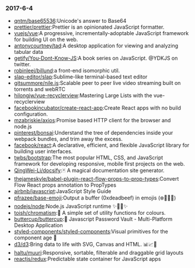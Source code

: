 ### 2017-6-4 
* [qntm/base65536](https://github.com//qntm/base65536):Unicode's answer to Base64 
* [prettier/prettier](https://github.com//prettier/prettier):Prettier is an opinionated JavaScript formatter. 
* [vuejs/vue](https://github.com//vuejs/vue):A progressive, incrementally-adoptable JavaScript framework for building UI on the web. 
* [antonycourtney/tad](https://github.com//antonycourtney/tad):A desktop application for viewing and analyzing tabular data 
* [getify/You-Dont-Know-JS](https://github.com//getify/You-Dont-Know-JS):A book series on JavaScript. @YDKJS on twitter. 
* [robinleej/billund](https://github.com//robinleej/billund):a front-end isomorphic util. 
* [slap-editor/slap](https://github.com//slap-editor/slap):Sublime-like terminal-based text editor 
* [gitsummore/nile.js](https://github.com//gitsummore/nile.js):Scalable peer to peer live video streaming built on torrents and webRTC 
* [hilongjw/vue-recyclerview](https://github.com//hilongjw/vue-recyclerview):Mastering Large Lists with the vue-recyclerview 
* [facebookincubator/create-react-app](https://github.com//facebookincubator/create-react-app):Create React apps with no build configuration. 
* [mzabriskie/axios](https://github.com//mzabriskie/axios):Promise based HTTP client for the browser and node.js 
* [pinterest/bonsai](https://github.com//pinterest/bonsai):Understand the tree of dependencies inside your webpack bundles, and trim away the excess. 
* [facebook/react](https://github.com//facebook/react):A declarative, efficient, and flexible JavaScript library for building user interfaces. 
* [twbs/bootstrap](https://github.com//twbs/bootstrap):The most popular HTML, CSS, and JavaScript framework for developing responsive, mobile first projects on the web. 
* [QingWei-Li/docsify](https://github.com//QingWei-Li/docsify):🃏 A magical documentation site generator. 
* [thejameskyle/babel-plugin-react-flow-props-to-prop-types](https://github.com//thejameskyle/babel-plugin-react-flow-props-to-prop-types):Convert Flow React props annotation to PropTypes 
* [airbnb/javascript](https://github.com//airbnb/javascript):JavaScript Style Guide 
* [pfrazee/base-emoji](https://github.com//pfrazee/base-emoji):Output a buffer (0xdeadbeef) in emojis (❄️🐼🚓👅) 
* [nodejs/node](https://github.com//nodejs/node):Node.js JavaScript runtime ✨🐢🚀✨ 
* [toish/chromatism](https://github.com//toish/chromatism):🌈 A simple set of utility functions for colours. 
* [buttercup/buttercup](https://github.com//buttercup/buttercup):🔑 Javascript Password Vault - Multi-Platform Desktop Application 
* [styled-components/styled-components](https://github.com//styled-components/styled-components):Visual primitives for the component age 💅 
* [d3/d3](https://github.com//d3/d3):Bring data to life with SVG, Canvas and HTML. 📊📈🎉 
* [haltu/muuri](https://github.com//haltu/muuri):Responsive, sortable, filterable and draggable grid layouts 
* [reactjs/redux](https://github.com//reactjs/redux):Predictable state container for JavaScript apps 
